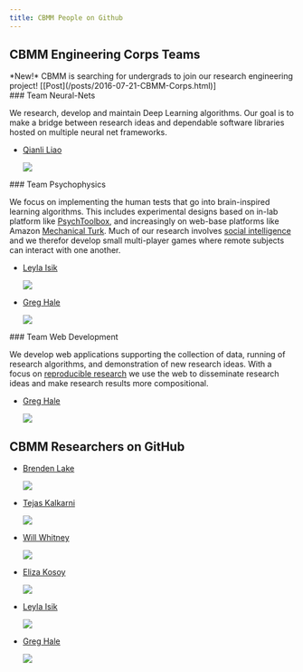 ```yaml
---
title: CBMM People on Github
---
```


<div class="teams">

## CBMM Engineering Corps Teams

<div class="link-info">
*New!* CBMM is searching for undergrads to join our research engineering project! [[Post](/posts/2016-07-21-CBMM-Corps.html)]
</div>



<div class="plaque team-research">
### Team Neural-Nets

We research, develop and maintain Deep Learning algorithms. Our goal is to make  a bridge between research ideas and dependable software libraries hosted on multiple neural net frameworks.

  - [Qianli Liao](https://github.com/qianli)

      ![](https://avatars1.githubusercontent.com/u/1786672?v=3&s=460)

</div>

<div class="plaque team-psychophysics">
### Team Psychophysics

We focus on implementing the human tests that go into brain-inspired learning algorithms. This includes experimental designs based on in-lab platform like [PsychToolbox](TODO), and increasingly on web-base platforms like Amazon [Mechanical Turk](https://mturk.com). Much of our research involves [social intelligence](TODO) and we therefor develop small multi-player games where remote subjects can interact with one another.

  - [Leyla Isik](https://github.com/lisik)

      ![](https://avatars0.githubusercontent.com/u/7754770?v=3&s=460)

  - [Greg Hale](https://github.com/imalsogreg)

      ![](https://avatars0.githubusercontent.com/u/993484?v=3&s=460)

</div>


<div class="plaque team-web">
### Team Web Development

We develop web applications supporting the collection of data, running of research algorithms, and demonstration of new research ideas. With a focus on [reproducible research](TODO) we use the web to disseminate research ideas and make research results more compositional.

  - [Greg Hale](https://github.com/imalsogreg)

      ![](https://avatars0.githubusercontent.com/u/993484?v=3&s=460)

</div>

</div>


<div class="all-people">

## CBMM Researchers on GitHub

  - [Brenden Lake](https://github.com/brendenlake)

      ![](https://avatars1.githubusercontent.com/u/6304523?v=3&s=460)

  - [Tejas Kalkarni](https://github.com/mrkulk)

      ![](https://avatars3.githubusercontent.com/u/1375144?v=3&s=460)

  -  [Will Whitney](https://github.com/willwhitney)

      ![](https://avatars0.githubusercontent.com/u/597829?v=3&s=400)

  - [Eliza Kosoy](https://github.com/mathpun)

      ![](https://avatars0.githubusercontent.com/u/16209998?v=3&s=460)

  - [Leyla Isik](https://github.com/lisik)

      ![](https://avatars0.githubusercontent.com/u/7754770?v=3&s=460)

  - [Greg Hale](https://github.com/imalsogreg)

      ![](https://avatars0.githubusercontent.com/u/993484?v=3&s=460)


</div>

<style>

h1 {
margin-bottom: 30px;
}

.content {
  background-color: white // hsla(208,51.3%,90%,1);
}






.link-info p {
  font-size: small;
}

.team-web {
}

</style>
